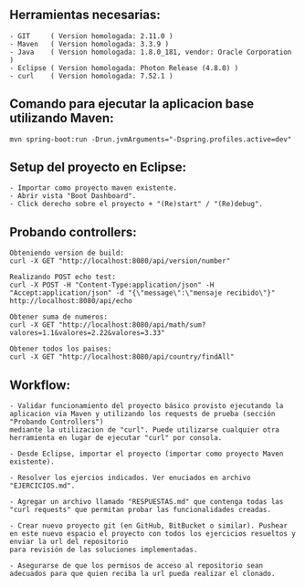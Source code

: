 ## Herramientas necesarias:

	- GIT     ( Version homologada: 2.11.0 )
	- Maven   ( Version homologada: 3.3.9 )
	- Java    ( Version homologada: 1.8.0_181, vendor: Oracle Corporation )
	- Eclipse ( Version homologada: Photon Release (4.8.0) )
	- curl    ( Version homologada: 7.52.1 )


## Comando para ejecutar la aplicacion base utilizando Maven:

	mvn spring-boot:run -Drun.jvmArguments="-Dspring.profiles.active=dev"


## Setup del proyecto en Eclipse:

	- Importar como proyecto maven existente.
	- Abrir vista "Boot Dashboard".
	- Click derecho sobre el proyecto + "(Re)start" / "(Re)debug".
	
	
## Probando controllers:

	Obteniendo version de build:
	curl -X GET "http://localhost:8080/api/version/number"
	
	Realizando POST echo test:
	curl -X POST -H "Content-Type:application/json" -H "Accept:application/json" -d "{\"message\":\"mensaje recibido\"}" http://localhost:8080/api/echo
		
	Obtener suma de numeros:
	curl -X GET "http://localhost:8080/api/math/sum?valores=1.1&valores=2.22&valores=3.33"
	
	Obtener todos los paises:
	curl -X GET "http://localhost:8080/api/country/findAll"
	
	
## Workflow:
	
	- Validar funcionamiento del proyecto básico provisto ejecutando la aplicacion via Maven y utilizando los requests de prueba (sección "Probando Controllers")
	mediante la utilizacion de "curl". Puede utilizarse cualquier otra herramienta en lugar de ejecutar "curl" por consola.
	
	- Desde Eclipse, importar el proyecto (importar como proyecto Maven existente).
	
	- Resolver los ejercios indicados. Ver enuciados en archivo "EJERCICIOS.md".
	
	- Agregar un archivo llamado "RESPUESTAS.md" que contenga todas las "curl requests" que permitan probar las funcionalidades creadas. 
	
	- Crear nuevo proyecto git (en GitHub, BitBucket o similar). Pushear en este nuevo espacio el proyecto con todos los ejercicios resueltos y enviar la url del repositorio 
	para revisión de las soluciones implementadas.  
	
	- Asegurarse de que los permisos de acceso al repositorio sean adecuados para que quien reciba la url pueda realizar el clonado.
